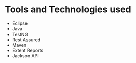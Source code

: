 # Tools and Technologies used

- Eclipse
- Java
- TestNG
- Rest Assured
- Maven
- Extent Reports
- Jackson API
